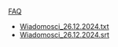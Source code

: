 [FAQ](https://github.com/codziennatranskrypcjatvpis/codziennatranskrypcjatvpis.github.io/blob/main/FAQ.md)
* [Wiadomosci_26.12.2024.txt](https://raw.githubusercontent.com/codziennatranskrypcjatvpis/codziennatranskrypcjatvpis.github.io/main/transcriptions_txt/Wiadomosci_26.12.2024.txt)
* [Wiadomosci_26.12.2024.srt](https://raw.githubusercontent.com/codziennatranskrypcjatvpis/codziennatranskrypcjatvpis.github.io/main/transcriptions_srt/Wiadomosci_26.12.2024.srt)
